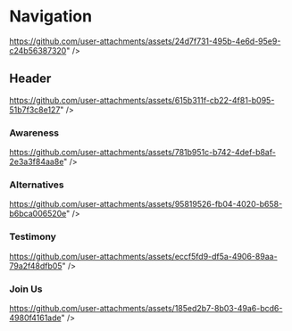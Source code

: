 # Navigation
https://github.com/user-attachments/assets/24d7f731-495b-4e6d-95e9-c24b56387320" />

## Header
https://github.com/user-attachments/assets/615b311f-cb22-4f81-b095-51b7f3c8e127" />


### Awareness
https://github.com/user-attachments/assets/781b951c-b742-4def-b8af-2e3a3f84aa8e" />

### Alternatives
https://github.com/user-attachments/assets/95819526-fb04-4020-b658-b6bca006520e" />


### Testimony
https://github.com/user-attachments/assets/eccf5fd9-df5a-4906-89aa-79a2f48dfb05" />

### Join Us
https://github.com/user-attachments/assets/185ed2b7-8b03-49a6-bcd6-4980f4161ade" />